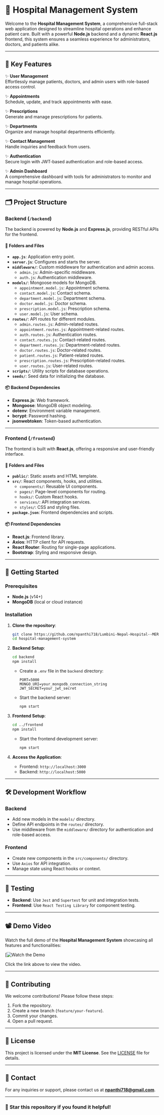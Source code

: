 # 🏥 **Hospital Management System**

Welcome to the **Hospital Management System**, a comprehensive full-stack web application designed to streamline hospital operations and enhance patient care. Built with a powerful **Node.js** backend and a dynamic **React.js** frontend, this system ensures a seamless experience for administrators, doctors, and patients alike.

---

## 🌟 **Key Features**

✨ **User Management**  
Effortlessly manage patients, doctors, and admin users with role-based access control.

✨ **Appointments**  
Schedule, update, and track appointments with ease.

✨ **Prescriptions**  
Generate and manage prescriptions for patients.

✨ **Departments**  
Organize and manage hospital departments efficiently.

✨ **Contact Management**  
Handle inquiries and feedback from users.

✨ **Authentication**  
Secure login with JWT-based authentication and role-based access.

✨ **Admin Dashboard**  
A comprehensive dashboard with tools for administrators to monitor and manage hospital operations.

---

## 🗂️ **Project Structure**

### **Backend** (`/backend`)

The backend is powered by **Node.js** and **Express.js**, providing RESTful APIs for the frontend.

#### 📁 **Folders and Files**

- **`app.js`**: Application entry point.
- **`server.js`**: Configures and starts the server.
- **`middleware/`**: Custom middleware for authentication and admin access.
  - `admin.js`: Admin-specific middleware.
  - `auth.js`: Authentication middleware.
- **`models/`**: Mongoose models for MongoDB.
  - `appointment.model.js`: Appointment schema.
  - `contact.model.js`: Contact schema.
  - `department.model.js`: Department schema.
  - `doctor.model.js`: Doctor schema.
  - `prescription.model.js`: Prescription schema.
  - `user.model.js`: User schema.
- **`routes/`**: API routes for different modules.
  - `admin.routes.js`: Admin-related routes.
  - `appointment.routes.js`: Appointment-related routes.
  - `auth.routes.js`: Authentication routes.
  - `contact.routes.js`: Contact-related routes.
  - `department.routes.js`: Department-related routes.
  - `doctor.routes.js`: Doctor-related routes.
  - `patient.routes.js`: Patient-related routes.
  - `prescription.routes.js`: Prescription-related routes.
  - `user.routes.js`: User-related routes.
- **`scripts/`**: Utility scripts for database operations.
- **`seeds/`**: Seed data for initializing the database.

#### 📦 **Backend Dependencies**

- **Express.js**: Web framework.
- **Mongoose**: MongoDB object modeling.
- **dotenv**: Environment variable management.
- **bcrypt**: Password hashing.
- **jsonwebtoken**: Token-based authentication.

---

### **Frontend** (`/frontend`)

The frontend is built with **React.js**, offering a responsive and user-friendly interface.

#### 📁 **Folders and Files**

- **`public/`**: Static assets and HTML template.
- **`src/`**: React components, hooks, and utilities.
  - `components/`: Reusable UI components.
  - `pages/`: Page-level components for routing.
  - `hooks/`: Custom React hooks.
  - `services/`: API integration services.
  - `styles/`: CSS and styling files.
- **`package.json`**: Frontend dependencies and scripts.

#### 📦 **Frontend Dependencies**

- **React.js**: Frontend library.
- **Axios**: HTTP client for API requests.
- **React Router**: Routing for single-page applications.
- **Bootstrap**: Styling and responsive design.

---

## 🚀 **Getting Started**

### **Prerequisites**

- **Node.js** (v14+)
- **MongoDB** (local or cloud instance)

### **Installation**

1. **Clone the repository**:

   ```bash
   git clone https://github.com/npanthi718/Lumbini-Nepal-Hospital--MERN-Stack-Project.git
   cd hospital-management-system
   ```

2. **Backend Setup**:

   ```bash
   cd backend
   npm install
   ```

   - Create a `.env` file in the `backend` directory:

     ```
     PORT=5000
     MONGO_URI=your_mongodb_connection_string
     JWT_SECRET=your_jwt_secret
     ```

   - Start the backend server:
     ```bash
     npm start
     ```

3. **Frontend Setup**:

   ```bash
   cd ../frontend
   npm install
   ```

   - Start the frontend development server:
     ```bash
     npm start
     ```

4. **Access the Application**:
   - Frontend: `http://localhost:3000`
   - Backend: `http://localhost:5000`

---

## 🛠️ **Development Workflow**

### **Backend**

- Add new models in the `models/` directory.
- Define API endpoints in the `routes/` directory.
- Use middleware from the `middleware/` directory for authentication and role-based access.

### **Frontend**

- Create new components in the `src/components/` directory.
- Use `Axios` for API integration.
- Manage state using React hooks or context.

---

## 🧪 **Testing**

- **Backend**: Use `Jest` and `Supertest` for unit and integration tests.
- **Frontend**: Use `React Testing Library` for component testing.

---

## 📽️ **Demo Video**

Watch the full demo of the **Hospital Management System** showcasing all features and functionalities:

[![Watch the Demo](https://drive.google.com/file/d/1qe58qWPFIisWnKE3ICuby9QM5zIL5yTv/view?usp=sharing)

Click the link above to view the video.

---

## 🤝 **Contributing**

We welcome contributions! Please follow these steps:

1. Fork the repository.
2. Create a new branch (`feature/your-feature`).
3. Commit your changes.
4. Open a pull request.

---

## 📜 **License**

This project is licensed under the **MIT License**. See the [LICENSE](LICENSE) file for details.

---

## 💬 **Contact**

For any inquiries or support, please contact us at **npanthi718@gmail.com**.

---

### 🌟 **Star this repository if you found it helpful!**
